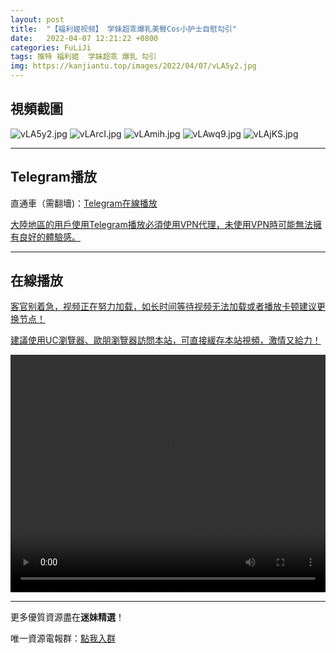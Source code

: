 ```yaml
---
layout: post
title:  "【福利姬视频】 学妹超乖爆乳美臀Cos小护士自慰勾引"
date:   2022-04-07 12:21:22 +0800
categories: FuLiJi
tags: 推特 福利姬  学妹超乖 爆乳 勾引
img: https://kanjiantu.top/images/2022/04/07/vLA5y2.jpg
---
```



## 視頻截圖

![vLA5y2.jpg](https://kanjiantu.top/images/2022/04/07/vLA5y2.jpg)
![vLArcI.jpg](https://kanjiantu.top/images/2022/04/07/vLArcI.jpg)
![vLAmih.jpg](https://kanjiantu.top/images/2022/04/07/vLAmih.jpg)
![vLAwq9.jpg](https://kanjiantu.top/images/2022/04/07/vLAwq9.jpg)
![vLAjKS.jpg](https://kanjiantu.top/images/2022/04/07/vLAjKS.jpg)

* * *
## Telegram播放

直通車（需翻墻)：[Telegram在線播放](https://t.me/mimeijingxuan/501)

<u>大陸地區的用戶使用Telegram播放必須使用VPN代理，未使用VPN時可能無法擁有良好的體驗感。</u> 
* * *
## 在線播放
<u>客官别着急，视频正在努力加载，如长时间等待视频无法加载或者播放卡顿建议更换节点！</u>

<u>建議使用UC瀏覽器、歐朋瀏覽器訪問本站，可直接緩存本站視頻，激情又給力！</u>
<center><video src="https://cdn.publer.io/uploads/videos/624c4515db27970eb8dc5f4a/372e86b589172ac437e82f7230abade1.mp4" width="100%" height="380px" controls="controls"></video></center>

* * *
更多優質資源盡在**迷妹精選**！

唯一資源電報群：[點我入群](https://t.me/mimeijingxuan)


